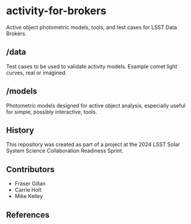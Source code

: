 # activity-for-brokers
Active object photometric models, tools, and test cases for LSST Data Brokers.

## /data

Test cases to be used to validate activity models.  Example comet light curves, real or imagined.

## /models

Photometric models designed for active object analysis, especially useful for simple, possibly interactive, tools.

## History

This repository was created as part of a project at the 2024 LSST Solar System Science Collaboration Readiness Sprint.

## Contributors
- Fraser Gillan
- Carrie Holt
- Mike Kelley


## References

